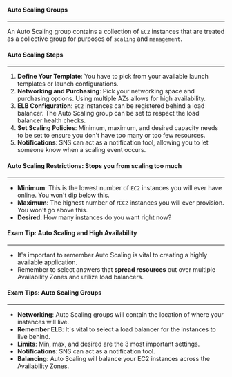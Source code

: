 #### Auto Scaling Groups

___
An Auto Scaling group contains a collection of `EC2` instances that are treated as a collective group for purposes
of `scaling` and `management`.

#### Auto Scaling Steps

___

1. **Define Your Template**: You have to pick from your available launch templates or launch configurations.
2. **Networking and Purchasing**: Pick your networking space and purchasing options. Using multiple AZs allows for high
   availability.
3. **ELB Configuration**: `EC2` instances can be registered behind a load balancer. The Auto Scaling group can be set
   to respect the load balancer health checks.
4. **Set Scaling Policies**: Minimum, maximum, and desired capacity needs to be set to ensure you don't have too many or
   too few resources.
5. **Notifications**: SNS can act as a notification tool, allowing you to let someone know when a scaling event occurs.

#### Auto Scaling Restrictions: Stops you from scaling too much

___

* **Minimum**: This is the lowest number of `EC2` instances you will ever have online. You won't dip below this.
* **Maximum**: The highest number of r`EC2` instances you will ever provision. You won't go above this.
* **Desired**: How many instances do you want right now?

#### Exam Tip: Auto Scaling and High Availability

___

* It's important to remember Auto Scaling is vital to creating a highly available application.
* Remember to select answers that **spread resources** out over multiple Availability Zones and utilize load balancers.

#### Exam Tips: Auto Scaling Groups

___

* **Networking**: Auto Scaling groups will contain the location of where your instances will live.
* **Remember ELB**: It's vital to select a load balancer for the instances to live behind.
* **Limits**: Min, max, and desired are the 3 most important settings.
* **Notifications**: SNS can act as a notification tool.
* **Balancing**: Auto Scaling will balance your EC2 instances across the Availability Zones.